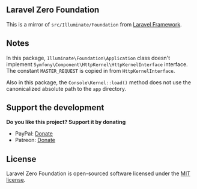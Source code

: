 ## Laravel Zero Foundation

This is a mirror of `src/Illuminate/Foundation` from [Laravel Framework](https://github.com/laravel/framework).

## Notes

In this package, `Illuminate\Foundation\Application` class doesn't implement `Symfony\Component\HttpKernel\HttpKernelInterface` interface.
The constant `MASTER_REQUEST` is copied in from `HttpKernelInterface`.

Also in this package, the `Console\Kernel::load()` method does not use the canonicalized absolute path to the `app` directory.

## Support the development
**Do you like this project? Support it by donating**

- PayPal: [Donate](https://www.paypal.com/cgi-bin/webscr?cmd=_s-xclick&hosted_button_id=66BYDWAT92N6L)
- Patreon: [Donate](https://www.patreon.com/nunomaduro)

## License

Laravel Zero Foundation is open-sourced software licensed under the [MIT license](LICENSE.md).
